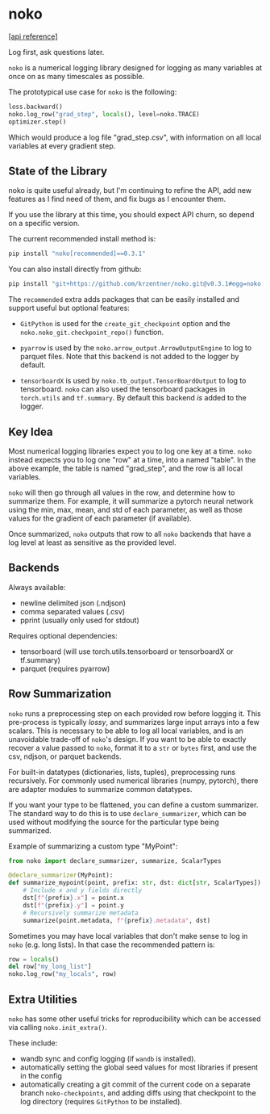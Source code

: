 # noko

[\[api reference\]](https://krzentner.github.io/noko/)

Log first, ask questions later.

`noko` is a numerical logging library designed for logging as many variables at once on as many timescales as possible.

The prototypical use case for `noko` is the following:

```python
loss.backward()
noko.log_row("grad_step", locals(), level=noko.TRACE)
optimizer.step()
```

Which would produce a log file "grad_step.csv", with information on all local variables at every gradient step.

## State of the Library

noko is quite useful already, but I'm continuing to refine the API, add new features as I find need of them, and fix bugs as I encounter them.

If you use the library at this time, you should expect API churn,
so depend on a specific version.

The current recommended install method is:

```sh
pip install "noko[recommended]==0.3.1"
```

You can also install directly from github:
```sh
pip install "git+https://github.com/krzentner/noko.git@v0.3.1#egg=noko[recommended]"
```

The `recommended` extra adds packages that can be easily installed and support useful but optional features:

 - `GitPython` is used for the `create_git_checkpoint` option and the `noko.noko_git.checkpoint_repo()` function.

 - `pyarrow` is used by the `noko.arrow_output.ArrowOutputEngine` to log to parquet files. Note that this backend is not added to the logger by default.

 - `tensorboardX` is used by `noko.tb_output.TensorBoardOutput` to log to tensorboard. `noko` can also used the tensorboard packages in `torch.utils` and `tf.summary`. By default this backend _is_ added to the logger.

## Key Idea

Most numerical logging libraries expect you to log one key at a time.
`noko` instead expects you to log one "row" at a time, into a named "table". In the above example, the table is named "grad_step", and the row is all local variables.

`noko` will then go through all values in the row, and determine how to summarize them.
For example, it will summarize a pytorch neural network using the min, max, mean, and std of each parameter, as well as those values for the gradient of each parameter (if available).

Once summarized, `noko` outputs that row to all `noko` backends that have a log level at least as sensitive as the provided level.

## Backends

Always available:
  - newline delimited json (.ndjson)
  - comma separated values (.csv)
  - pprint (usually only used for stdout)

Requires optional dependencies:
  - tensorboard (will use torch.utils.tensorboard or tensorboardX or tf.summary)
  - parquet (requires pyarrow)

## Row Summarization

`noko` runs a preprocessing step on each provided row before logging it.
This pre-process is typically *lossy*, and summarizes large input arrays into a few scalars.
This is necessary to be able to log all local variables, and is an unavoidable trade-off of `noko`'s design.
If you want to be able to exactly recover a value passed to `noko`, format it to a `str` or `bytes` first, and use the csv, ndjson, or parquet backends.

For built-in datatypes (dictionaries, lists, tuples), preprocessing runs recursively.
For commonly used numerical libraries (numpy, pytorch), there are adapter modules to summarize common datatypes.

If you want your type to be flattened, you can define a custom summarizer. The standard way to do this is to use `declare_summarizer`, which can be used without modifying the source for the particular type being summarized.

Example of summarizing a custom type "MyPoint":

```python
from noko import declare_summarizer, summarize, ScalarTypes

@declare_summarizer(MyPoint):
def summarize_mypoint(point, prefix: str, dst: dict[str, ScalarTypes]):
    # Include x and y fields directly
    dst[f"{prefix}.x"] = point.x
    dst[f"{prefix}.y"] = point.y
    # Recursively summarize metadata
    summarize(point.metadata, f"{prefix}.metadata", dst)
```

Sometimes you may have local variables that don't make sense to log in `noko` (e.g. long lists).
In that case the recommended pattern is:

```python
row = locals()
del row["my_long_list"]
noko.log_row("my_locals", row)
```

## Extra Utilities

`noko` has some other useful tricks for reproducibility which can be accessed via calling `noko.init_extra()`.

These include:
  - wandb sync and config logging (if `wandb` is installed).
  - automatically setting the global seed values for most
    libraries if present in the config
  - automatically creating a git commit of the current code on
    a separate branch `noko-checkpoints`, and adding diffs
    using that checkpoint to the log directory (requires `GitPython` to be installed).
